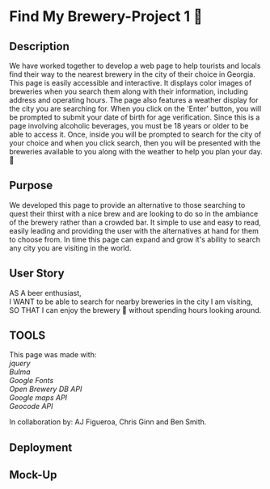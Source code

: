 # Find My Brewery-Project 1 🍻

## Description

We have worked together to develop a web page to help tourists and locals find their way to the nearest brewery in the city of their choice in Georgia. This page is easily accessible and interactive. It displays color images of breweries when you search them along with their information, including address and operating hours. The page also features a weather display for the city you are searching for. When you click on the 'Enter' button, you will be prompted to submit your date of birth for age verification. Since this is a page involving alcoholic beverages, you must be 18 years or older to be able to access it. Once, inside you will be prompted to search for the city of your choice and when you click search, then you will be presented with the breweries available to you along with the weather to help you plan your day.🍻

## Purpose

We developed this page to provide an alternative to those searching to quest their thirst with a nice brew and are looking to do so in the ambiance of the brewery rather than a crowded bar. It simple to use and easy to read, easily leading and providing the user with the alternatives at hand for them to choose from. In time this page can expand and grow it's ability to search any city you are visiting in the world.

## User Story
AS A beer enthusiast,  
I WANT to be able to search for nearby breweries in the city I am visiting,  
SO THAT I can enjoy the brewery 🍻 without spending hours looking around.

## TOOLS

This page was made with:  
*jquery*  
*Bulma*  
*Google Fonts*  
*Open Brewery DB API*  
*Google maps API*  
*Geocode API*

In collaboration by: AJ Figueroa, Chris Ginn and Ben Smith.

## Deployment

## Mock-Up